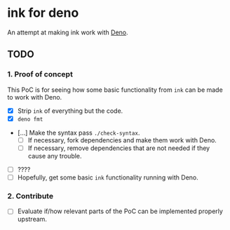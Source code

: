 # ink for deno

An attempt at making ink work with [Deno](https://deno.land/).

## TODO

### 1. Proof of concept

This PoC is for seeing how some basic functionality from `ink` can be made to work with
Deno.

- [x] Strip `ink` of everything but the code.
- [x] `deno fmt`
- […] Make the syntax pass `./check-syntax`.
    - [ ] If necessary, fork dependencies and make them work with Deno.
    - [ ] If necessary, remove dependencies that are not needed if they cause any
      trouble.
- [ ] ????
- [ ] Hopefully, get some basic `ink` functionality running with Deno.

### 2. Contribute

- [ ] Evaluate if/how relevant parts of the PoC can be implemented properly
      upstream.
